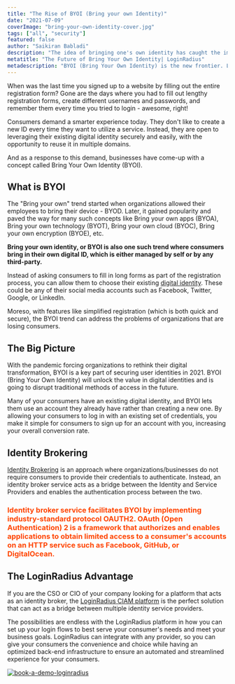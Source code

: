 ```yaml
---
title: "The Rise of BYOI (Bring your own Identity)"
date: "2021-07-09"
coverImage: "bring-your-own-identity-cover.jpg"
tags: ["all", "security"]
featured: false 
author: "Saikiran Babladi"
description: "The idea of bringing one's own identity has caught the imagination of every digital consumer. By allowing your consumers to log in with an existing set of credentials, you make it easy for them to sign up for an account with you—increasing your overall conversion rate."
metatitle: "The Future of Bring Your Own Identity| LoginRadius"
metadescription: "BYOI (Bring Your Own Identity) is the new frontier. Learn what the future holds for BYOI for managing and securing your online accounts."
---
```


When was the last time you signed up to a website by filling out the entire registration form? Gone are the days where you had to fill out lengthy registration forms, create different usernames and passwords, and remember them every time you tried to login - awesome, right!

Consumers demand a smarter experience today. They don't like to create a new ID every time they want to utilize a service. Instead, they are open to leveraging their existing digital identity securely and easily, with the opportunity to reuse it in multiple domains. 

And as a response to this demand, businesses have come-up with a concept called Bring Your Own Identity (BYOI).


## What is BYOI

The "Bring your own" trend started when organizations allowed their employees to bring their device - BYOD. Later, it gained popularity and paved the way for many such concepts like Bring your own apps (BYOA), Bring your own technology (BYOT), Bring your own cloud (BYOC), Bring your own encryption (BYOE), etc.

**Bring your own identity, or BYOI is also one such trend where consumers bring in their own digital ID, which is either managed by self or by any third-party.**

Instead of asking consumers to fill in long forms as part of the registration process, you can allow them to choose their existing [digital identity](https://www.loginradius.com/blog/start-with-identity/digital-identity-management/). These could be any of their social media accounts such as Facebook, Twitter, Google, or LinkedIn. 

Moreso, with features  like simplified registration (which is both quick and secure), the BYOI trend can address the problems of organizations that are losing consumers.  


## The Big Picture

With the pandemic forcing organizations to rethink their digital transformation, BYOI is a key part of securing user identities in 2021. BYOI (Bring Your Own Identity) will unlock the value in digital identities and is going to disrupt traditional methods of access in the future.

Many of your consumers have an existing digital identity, and BYOI lets them use an account they already have rather than creating a new one. By allowing your consumers to log in with an existing set of credentials, you make it simple for consumers to sign up for an account with you, increasing your overall conversion rate.


## Identity Brokering 

[Identity Brokering](https://www.loginradius.com/identity-providers/) is an approach where organizations/businesses do not require consumers to provide their credentials to authenticate. Instead, an identity broker service acts as a bridge between the Identity and Service Providers and enables the authentication process between the two.

### <span style="color: #FF4500"> Identity broker service facilitates BYOI by implementing industry-standard protocol OAUTH2. OAuth (Open Authentication) 2 is a framework that authorizes and enables applications to obtain limited access to a consumer's accounts on an HTTP service such as Facebook, GitHub, or DigitalOcean. </span> 


## The LoginRadius Advantage

If you are the CSO or CIO of your company looking for a platform that acts as an identity broker, the [LoginRadius CIAM platform](https://www.loginradius.com/) is the perfect solution that can act as a bridge between multiple identity service providers. 

The possibilities are endless with the LoginRadius platform in how you can set up your login flows to best serve your consumer's needs and meet your business goals. LoginRadius can integrate with any provider, so you can give your consumers the convenience and choice while having an optimized back-end infrastructure to ensure an automated and streamlined experience for your consumers.
 


[![book-a-demo-loginradius](book-a-demo-loginradius.png)](https://www.loginradius.com/book-a-demo/)
